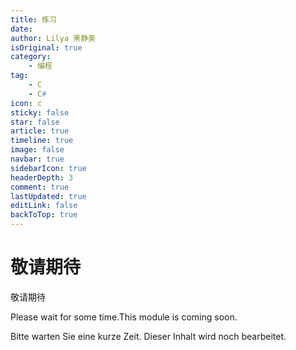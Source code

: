 ```yaml
---
title: 练习
date: 
author: Lilya 黑静美
isOriginal: true
category: 
    - 编程
tag:
    - C
    - C#
icon: c
sticky: false
star: false
article: true
timeline: true
image: false
navbar: true
sidebarIcon: true
headerDepth: 3
comment: true
lastUpdated: true
editLink: false
backToTop: true
---
```


# 敬请期待



敬请期待

Please wait for some time.This module is coming soon. 

Bitte warten Sie eine kurze Zeit. Dieser Inhalt wird noch bearbeitet.
